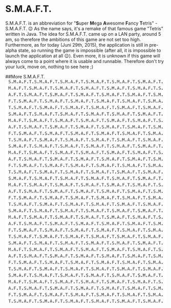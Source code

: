 # S.M.A.F.T.
S.M.A.F.T. is an abbreviation for "**S**uper **M**ega **A**wesome **F**ancy **T**etris" - S.M.A.F.T. :wink: As the name says, it's a remake of that famous game "Tetris" written in Java. The idea for S.M.A.F.T. came up on a LAN party, around 5 am, so therefore the ambitions of this game are not set too high. Furthermore, as for today (Juni 29th, 2015), the application is still in pre-alpha state, so running the game is impossible (after all, it is impossible to launch the application at all :wink:). Even more, it is unknown if this game will always come to a point where it is usable and runnable. Therefore don't try your luck, move on, nothing to see here ;)

##More S.M.A.F.T.
![S.M.A.F.T. image](/assets/S.M.A.F.T..jpg)
